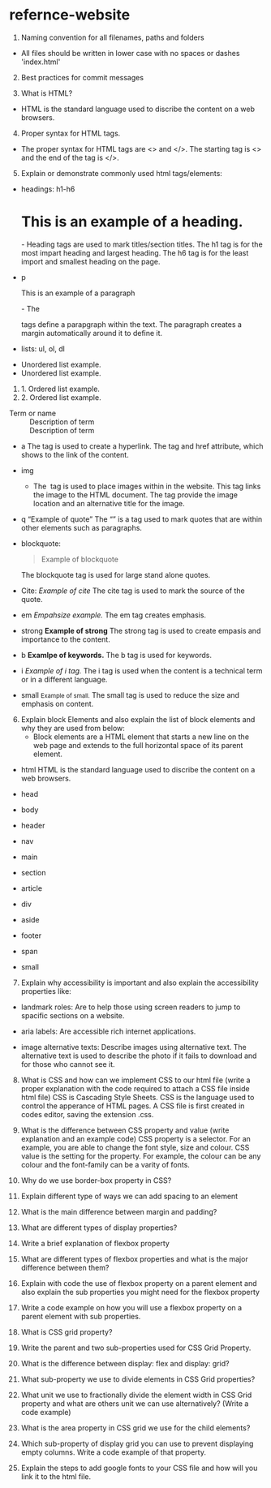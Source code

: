 # refernce-website
1. Naming convention for all filenames, paths and folders
- All files should be written in lower case with no spaces or dashes 
'index.html' 

2. Best practices for commit messages

3. What is HTML?
- HTML is the standard language used to discribe the content on a web browsers.

4. Proper syntax for HTML tags.
- The proper syntax for HTML tags are <> and </>. The starting tag is <> and the end of the tag is </>.

5. Explain or demonstrate commonly used html tags/elements:

- headings: h1-h6
   <h1>This is an example of a heading.</h1>
   - Heading tags are used to mark titles/section titles. The h1 tag is for the most impart heading and largest heading. The h6 tag is for the least import and smallest heading on the page.
 

- p
   <p>This is an example of a paragraph</p>
   - The <p></p> tags define a parapgraph within the text. The paragraph creates a margin automatically around it to define it.

- lists: ul, ol, dl
<ul>
   <li>Unordered list example. </li>
    <li>Unordered list example.</li>
</ul>

<ol>
    <li>1. Ordered list example. </li>
    <li>2.  Ordered list example.</li>
</ol>

<dl>
 <dt>Term or name</dt>
 <dd>Description of term</dd>
 <dd>Description of term</dd>
<dl>

- a
  <a href="Link Text"></a>
  The  <a href=""></a> tag is used to create a hyperlink. The <a> tag and href attribute, which shows to the link of the content.

- img
  <img src="" alt="">
  - The <img src="" alt=""> tag is used to place images within in the website. This tag links the image to the HTML document. The tag provide the image location and an alternative title for the image.
- q
   <q>Example of quote</q>
   The <q></q> is a tag used to mark quotes that are within other elements such as paragraphs.

- blockquote:
  <blockquote>Example of blockquote</blockquote>
  The blockquote tag is used for large stand alone quotes.

- Cite:
  <cite>Example of cite</cite>
  The cite tag is used to mark the source of the quote. 

- em
  <em>Empahsize example.</em>
  The em tag creates emphasis.

- strong
  <strong>Example of strong</strong>
  The strong tag is used to create empasis and importance to the content.

- b
   <b>Examlpe of keywords.</b>
   The b tag is used for keywords.

- i
  <i>Example of i tag.</i>
  The i tag is used when the content is a technical term or in a different language.

- small
  <small>Example of small.</small>
  The small tag is used to reduce the size and emphasis on content.

6. Explain block Elements and also explain the list of block elements and why they are used from below:
    - Block elements are a HTML element that starts a new line on the web page and extends to the full horizontal space of its parent element.

 - html
    HTML is the standard language used to discribe the content on a web browsers.

 - head
   
 - body
   
 - header

 - nav

 - main

 - section

 - article
   
 - div

 - aside

 - footer

 - span

 - small

7. Explain why accessibility is important and also explain the accessibility properties like:
 - landmark roles: Are to help those using screen readers to jump to spacific sections on a website.
  
 - aria labels: Are accessible rich internet applications.

 - image alternative texts: Describe images using alternative text. The alternative text is used to describe the photo if it fails to download and for those who cannot see it.

8. What is CSS and how can we implement CSS to our html file (write a proper explanation with the code required to attach a CSS file inside html file)
CSS is Cascading Style Sheets. CSS is the language used to control the apperance of HTML pages. A CSS file is first created in codes editor, saving the extension .css.

9. What is the difference between CSS property and value (write explanation and an example code)
CSS property is a selector. For an example, you are able to change the font style, size and colour. CSS value is the setting for the property. For example, the colour can be any colour and the font-family can be a varity of fonts.

10. Why do we use border-box property in CSS?

11. Explain different type of ways we can add spacing to an element

12. What is the main difference between margin and padding?

13. What are different types of display properties?

14. Write a brief explanation of flexbox property

15. What are different types of flexbox properties and what is the major difference between them?

16. Explain with code the use of flexbox property on a parent element and also explain the sub properties you might need for the flexbox property

17. Write a code example on how you will use a flexbox property on a parent element with sub properties.

18. What is CSS grid property?

19. Write the parent and two sub-properties used for CSS Grid Property.

20. What is the difference between display: flex and display: grid?

21. What sub-property we use to divide elements in CSS Grid properties?

22. What unit we use to fractionally divide the element width in CSS Grid property and what are others unit we can use alternatively? (Write a code example)

23. What is the area property in CSS grid we use for the child elements?

24. Which sub-property of display grid you can use to prevent displaying empty columns. Write a code example of that property.

25. Explain the steps to add google fonts to your CSS file and how will you link it to the html file.

